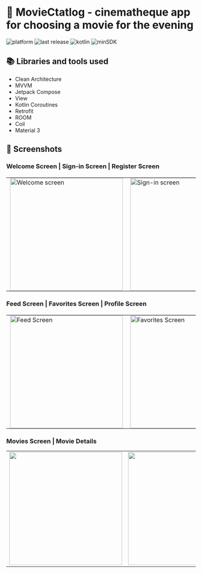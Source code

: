 # 🎥 MovieCtatlog - cinematheque app for choosing a movie for the evening

![platform](https://img.shields.io/badge/platform-Android-brightgreen)
![last release](https://img.shields.io/badge/last%20release-v0.0.1-orange)
![kotlin](https://img.shields.io/badge/kotlin-v2.0.0-purple)
![minSDK](https://img.shields.io/badge/minSDK-26-red)

## 📚 Libraries and tools used
- Clean Architecture
- MVVM
- Jetpack Compose
- View
- Kotlin Coroutines
- Retrofit
- ROOM
- Coil
- Material 3

## 📱 Screenshots 
### Welcome Screen | Sign-in Screen | Register Screen
<table align="center" style="border: none; border-collapse: collapse; margin: 20px 0;">
  <tr valign="top">
    <td style="border: none; padding: 0 10px;">
      <img src="https://github.com/user-attachments/assets/2ed1f71e-0d59-4399-b62e-7845604ea66f" alt="Welcome screen" width="300" />
    </td>
    <td style="border: none; padding: 0 10px;">
      <img src="https://github.com/user-attachments/assets/714c8716-b1d2-4df8-ab91-2948e68d2e41" alt="Sign-in screen" width="300" />
    </td>
    <td style="border: none; padding: 0 10px;">
      <img src="https://github.com/user-attachments/assets/65599e92-db54-4e91-ae08-d3c48f0ebdd5" alt="Register screen" width="300" />
    </td>
  </tr>
</table>

### Feed Screen | Favorites Screen | Profile Screen
<table align="center" style="border: none; border-collapse: collapse; margin: 20px 0;">
  <tr valign="top">
    <td style="border: none; padding: 0 10px;">
      <img src="https://github.com/user-attachments/assets/6856bd42-a74e-460a-bc73-db1f82d9928c" alt="Feed Screen" width="300" />
    </td>
    <td style="border: none; padding: 0 10px;">
      <img src="https://github.com/user-attachments/assets/3f579c29-ae00-43dc-bf1a-ffdc01a098dc" alt="Favorites Screen" width="300" />
    </td>
    <td style="border: none; padding: 0 10px;">
      <img src="https://github.com/user-attachments/assets/7c42ac74-1b85-44a8-8b04-592e3c1c488f" alt="Profile Screen" width="300" />
    </td>
  </tr>
</table>

### Movies Screen | Movie Details
<table style="border: none;">
  <tr valign="top">
    <td style="border: none;"><img src="https://github.com/user-attachments/assets/407327a0-e561-4a19-8e49-2e90f32f679f" width="300" /></td>
    <td style="border: none;"><img src="https://github.com/user-attachments/assets/463ae11d-0324-4f03-828b-d8eb0bb3198b" width="300" /></td>
    <td style="border: none;"><img src="https://github.com/user-attachments/assets/08313cc3-0789-424b-aef3-37eef0074bec" width="300" /></td>
  </tr>
</table>
